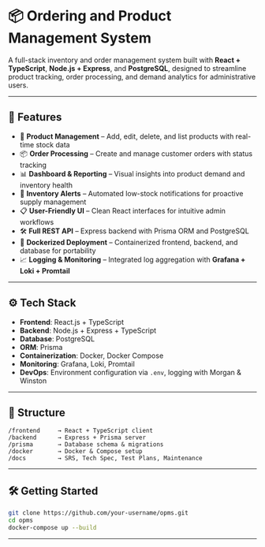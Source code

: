 
# 📦 Ordering and Product Management System

A full-stack inventory and order management system built with **React + TypeScript**, **Node.js + Express**, and **PostgreSQL**, designed to streamline product tracking, order processing, and demand analytics for administrative users.

---

## 🚀 Features

- 🛒 **Product Management** – Add, edit, delete, and list products with real-time stock data  
- 📦 **Order Processing** – Create and manage customer orders with status tracking  
- 📊 **Dashboard & Reporting** – Visual insights into product demand and inventory health  
- 🚨 **Inventory Alerts** – Automated low-stock notifications for proactive supply management  
- 📋 **User-Friendly UI** – Clean React interfaces for intuitive admin workflows  
- 🛠️ **Full REST API** – Express backend with Prisma ORM and PostgreSQL  
- 🐳 **Dockerized Deployment** – Containerized frontend, backend, and database for portability  
- 📈 **Logging & Monitoring** – Integrated log aggregation with **Grafana + Loki + Promtail**

---

## ⚙️ Tech Stack

- **Frontend**: React.js + TypeScript  
- **Backend**: Node.js + Express + TypeScript  
- **Database**: PostgreSQL  
- **ORM**: Prisma  
- **Containerization**: Docker, Docker Compose  
- **Monitoring**: Grafana, Loki, Promtail  
- **DevOps**: Environment configuration via `.env`, logging with Morgan & Winston

---

## 📁 Structure

```
/frontend     → React + TypeScript client  
/backend      → Express + Prisma server  
/prisma       → Database schema & migrations  
/docker       → Docker & Compose setup  
/docs         → SRS, Tech Spec, Test Plans, Maintenance
```

---

## 🛠️ Getting Started

```bash
git clone https://github.com/your-username/opms.git
cd opms
docker-compose up --build
```

---
